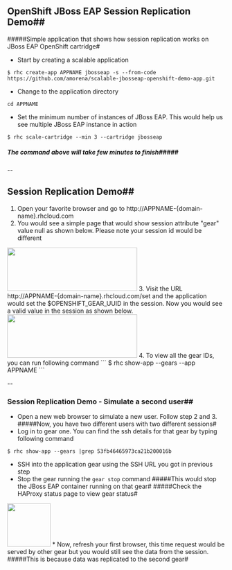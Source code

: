 ## OpenShift JBoss EAP Session Replication Demo##

#####Simple application that shows how session replication works on JBoss EAP OpenShift cartridge#

* Start by creating a scalable application
```
$ rhc create-app APPNAME jbosseap -s --from-code https://github.com/amorena/scalable-jbosseap-openshift-demo-app.git
```

* Change to the application directory
```
cd APPNAME
```

* Set the minimum number of instances of JBoss EAP. This would help us see multiple JBoss EAP instance in action
```
$ rhc scale-cartridge --min 3 --cartridge jbosseap
```
##### The command above will take few minutes to finish#####

--

## Session Replication Demo##

1. Open your favorite browser and go to http://APPNAME-{domain-name}.rhcloud.com
2. You would see a simple page that would show session attribute "gear" value null as shown below. Please note your session id would be different
<img src="https://whyjava.files.wordpress.com/2014/08/screen-shot-2014-08-26-at-1-24-43-am.png" height="100" width="300">
3. Visit the URL http://APPNAME-{domain-name}.rhcloud.com/set and the application would set the $OPENSHIFT_GEAR_UUID in the session. Now you would see a valid value in the session as shown below.
<img src="https://whyjava.files.wordpress.com/2014/08/screen-shot-2014-08-26-at-1-30-24-am.png" height="100" width="300">
4. To view all the gear IDs, you can run following command
```
$ rhc show-app --gears --app APPNAME
```

--
### Session Replication Demo - Simulate a second user##
* Open a new web browser to simulate a new user. Follow step 2 and 3. 
#####Now, you have two different users with two different sessions#
* Log in to gear one. You can find the ssh details for that gear by typing following command
```
$ rhc show-app --gears |grep 53fb46465973ca21b200016b
```
* SSH into the application gear using the SSH URL you got in previous step
* Stop the gear running the <code>gear stop</code> command
#####This would stop the JBoss EAP container running on that gear#
#####Check the HAProxy status page to view gear status#
<img src="https://whyjava.files.wordpress.com/2014/08/screen-shot-2014-08-26-at-1-40-59-am.png" height="100">
* Now, refresh your first browser, this time request would be served by other gear but you would still see the data from the session.
#####This is because data was replicated to the second gear#
